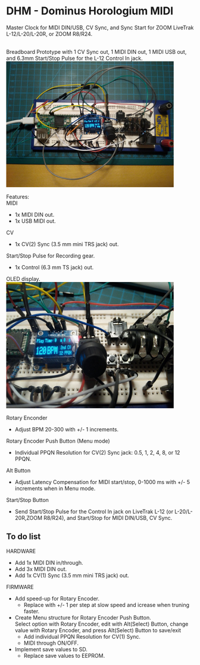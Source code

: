 # DHM - Dominus Horologium MIDI
Master Clock for MIDI DIN/USB, CV Sync, and Sync Start for ZOOM LiveTrak L-12/L-20/L-20R, or ZOOM R8/R24.

<br/>Breadboard Prototype with 1 CV Sync out, 1 MIDI DIN out, 1 MIDI USB out, and 6.3mm Start/Stop Pulse for the L-12 Control In jack.
<img src="https://github.com/CrowStudio/DHM/blob/main/media/prototype_breadboard.jpg" alt="breadboard prototype" width="450">

Features:<br/>
MIDI
 - 1x MIDI DIN out.
 - 1x USB MIDI out.

CV
 - 1x CV(2) Sync (3.5 mm mini TRS jack) out.
 
 Start/Stop Pulse for Recording gear.
 - 1x Control (6.3 mm TS jack) out.
 
OLED display.<br/>
<img src="https://github.com/CrowStudio/DHM/blob/main/media/Main_screen.jpg" alt="closeup on display" width="450">

Rotary Enconder
 - Adjust BPM 20-300 with +/- 1 increments.<br/>

Rotary Encoder Push Button (Menu mode)
 - Individual PPQN Resolution for CV(2) Sync jack: 0.5, 1, 2, 4, 8, or 12 PPQN.<br/>
 
Alt Button
 - Adjust Latency Compensation for MIDI start/stop, 0-1000 ms with +/- 5 increments when in Menu mode.

Start/Stop Button
 - Send Start/Stop Pulse for the Control In jack on LiveTrak L-12 (or L-20/L-20R,ZOOM R8/R24), and Start/Stop for MIDI DIN/USB, CV Sync.
  

## To do list
HARDWARE
 - Add 1x MIDI DIN in/through.
 - Add 3x MIDI DIN out.
 - Add 1x CV(1) Sync (3.5 mm mini TRS jack) out.<br/>

FIRMWARE
- Add speed-up for Rotary Encoder.
  - Replace with +/- 1 per step at slow speed and icrease when truning faster.
- Create Menu structure for Rotary Encoder Push Button.<br/>
  Select option with Rotary Encoder, edit with Alt(Select) Button, change value with Rotary Encoder, and press Alt(Select) Button to save/exit
  - Add individual PPQN Resolution for CV(1) Sync.
  - MIDI through ON/OFF.
- Implement save values to SD.
  - Replace save values to EEPROM.

